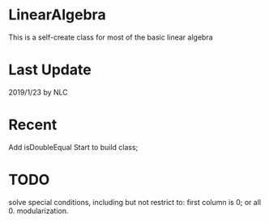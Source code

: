 # LinearAlgebra
This is a self-create class for most of the basic linear algebra

# Last Update
2019/1/23 by NLC

# Recent
Add isDoubleEqual
Start to build class;

# TODO
solve special conditions, including but not restrict to: first column is 0; or all 0.
modularization.
